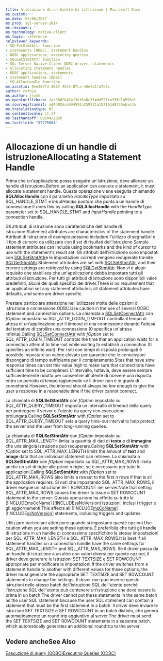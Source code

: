 ```yaml
---
title: Allocazione di un handle di istruzione | Microsoft Docs
ms.custom: ''
ms.date: 03/06/2017
ms.prod: sql-server-2014
ms.reviewer: ''
ms.technology: native-client
ms.topic: reference
helpviewer_keywords:
- SQLSetStmtAttr function
- statements [ODBC], statement handles
- ODBC applications, executing queries
- SQLGetStmtAttr function
- SQL Server Native Client ODBC driver, statements
- allocating statement handles
- ODBC applications, statements
- statement handles [ODBC]
- SQLAllocHandle function
ms.assetid: 9ee207f3-2667-45f5-87ca-e6efa1fd7a5c
author: rothja
ms.author: jroth
ms.openlocfilehash: fac0802b474f38f6a6c314dd727fa335d14598d1
ms.sourcegitcommit: ad4d92dce894592a259721a1571b1d8736abacdb
ms.translationtype: MT
ms.contentlocale: it-IT
ms.lasthandoff: 08/04/2020
ms.locfileid: "87725664"
---
```

# <a name="allocating-a-statement-handle"></a><span data-ttu-id="9f7f4-102">Allocazione di un handle di istruzione</span><span class="sxs-lookup"><span data-stu-id="9f7f4-102">Allocating a Statement Handle</span></span>
  <span data-ttu-id="9f7f4-103">Prima che un'applicazione possa eseguire un'istruzione, deve allocare un handle di istruzione.</span><span class="sxs-lookup"><span data-stu-id="9f7f4-103">Before an application can execute a statement, it must allocate a statement handle.</span></span> <span data-ttu-id="9f7f4-104">Questa operazione viene eseguita chiamando **SQLAllocHandle** con il parametro *HandleType* impostato su SQL_HANDLE_STMT e *InputHandle puntare* che punta a un handle di connessione.</span><span class="sxs-lookup"><span data-stu-id="9f7f4-104">It does this by calling **SQLAllocHandle** with the *HandleType* parameter set to SQL_HANDLE_STMT and *InputHandle* pointing to a connection handle.</span></span>  
  
 <span data-ttu-id="9f7f4-105">Gli attributi di istruzione sono caratteristiche dell'handle di istruzione.</span><span class="sxs-lookup"><span data-stu-id="9f7f4-105">Statement attributes are characteristics of the statement handle.</span></span> <span data-ttu-id="9f7f4-106">Attributi di istruzione di esempio possono includere l'utilizzo di segnalibri e il tipo di cursore da utilizzare con il set di risultati dell'istruzione.</span><span class="sxs-lookup"><span data-stu-id="9f7f4-106">Sample statement attributes can include using bookmarks and the kind of cursor to use with the statement's result set.</span></span> <span data-ttu-id="9f7f4-107">Gli attributi dell'istruzione sono impostati con [SQLSetStmtAttr](../native-client-odbc-api/sqlsetstmtattr.md)e le impostazioni correnti vengono recuperate tramite [SQLGetStmtAttr](../native-client-odbc-api/sqlgetstmtattr.md).</span><span class="sxs-lookup"><span data-stu-id="9f7f4-107">Statement attributes are set with [SQLSetStmtAttr](../native-client-odbc-api/sqlsetstmtattr.md), and their current settings are retrieved by using [SQLGetStmtAttr](../native-client-odbc-api/sqlgetstmtattr.md).</span></span> <span data-ttu-id="9f7f4-108">Non vi è alcun requisito che stabilisce che un'applicazione debba impostare tutti gli attributi di istruzione. Per tutti gli attributi di istruzione sono disponibili valori predefiniti, alcuni dei quali specifici del driver.</span><span class="sxs-lookup"><span data-stu-id="9f7f4-108">There is no requirement that an application set any statement attributes; all statement attributes have defaults, and some are driver specific.</span></span>  
  
 <span data-ttu-id="9f7f4-109">Prestare particolare attenzione nell'utilizzare molte delle opzioni di istruzione e connessione ODBC.</span><span class="sxs-lookup"><span data-stu-id="9f7f4-109">Use caution in the use of several ODBC statement and connection options.</span></span> <span data-ttu-id="9f7f4-110">La chiamata a [SQLSetConnectAttr](../native-client-odbc-api/sqlsetconnectattr.md) con *fOption* impostato su SQL_ATTR_LOGIN_TIMEOUT controlla il tempo di attesa di un'applicazione per il timeout di una connessione durante l'attesa del tentativo di stabilire una connessione (0 specifica un'attesa infinita).</span><span class="sxs-lookup"><span data-stu-id="9f7f4-110">Calling [SQLSetConnectAttr](../native-client-odbc-api/sqlsetconnectattr.md) with *fOption* set to SQL_ATTR_LOGIN_TIMEOUT controls the time that an application waits for a connection attempt to time-out while waiting to establish a connection (0 specifies an infinite wait).</span></span> <span data-ttu-id="9f7f4-111">Per i siti con tempi di risposta prolungati è possibile impostare un valore elevato per garantire che le connessioni dispongano di tempo sufficiente per il completamento.</span><span class="sxs-lookup"><span data-stu-id="9f7f4-111">Sites that have slow response times can set this value high to make sure that connections have sufficient time to be completed.</span></span> <span data-ttu-id="9f7f4-112">L'intervallo, tuttavia, deve essere sempre sufficientemente ridotto per consentire all'utente di ricevere una risposta entro un periodo di tempo ragionevole se il driver non è in grado di connettersi.</span><span class="sxs-lookup"><span data-stu-id="9f7f4-112">However, the interval should always be low enough to give the user a response in a reasonable time if the driver cannot connect.</span></span>  
  
 <span data-ttu-id="9f7f4-113">La chiamata di **SQLSetStmtAttr** con *fOption* impostato su SQL_ATTR_QUERY_TIMEOUT imposta un intervallo di timeout della query per proteggere il server e l'utente da query con esecuzione prolungata.</span><span class="sxs-lookup"><span data-stu-id="9f7f4-113">Calling **SQLSetStmtAttr** with *fOption* set to SQL_ATTR_QUERY_TIMEOUT sets a query time-out interval to help protect the server and the user from long-running queries.</span></span>  
  
 <span data-ttu-id="9f7f4-114">La chiamata di **SQLSetStmtAttr** con *fOption* impostato su SQL_ATTR_MAX_LENGTH limita la quantità di dati di **testo** e di **immagine** che una singola istruzione può recuperare.</span><span class="sxs-lookup"><span data-stu-id="9f7f4-114">Calling **SQLSetStmtAttr** with *fOption* set to SQL_ATTR_MAX_LENGTH limits the amount of **text** and **image** data that an individual statement can retrieve.</span></span> <span data-ttu-id="9f7f4-115">La chiamata a **SQLSetStmtAttr** con *fOption* impostato su SQL_ATTR_MAX_ROWS limita anche un set di righe alle prime *n* righe, se è necessario per tutte le applicazioni.</span><span class="sxs-lookup"><span data-stu-id="9f7f4-115">Calling **SQLSetStmtAttr** with *fOption* set to SQL_ATTR_MAX_ROWS also limits a rowset to the first *n* rows if that is all the application requires.</span></span> <span data-ttu-id="9f7f4-116">Si noti che impostando SQL_ATTR_MAX_ROWS, il driver esegue un'istruzione SET ROWCOUNT nel server.</span><span class="sxs-lookup"><span data-stu-id="9f7f4-116">Note that setting SQL_ATTR_MAX_ROWS causes the driver to issue a SET ROWCOUNT statement to the server.</span></span> <span data-ttu-id="9f7f4-117">Questa operazione ha effetto su tutte le [!INCLUDE[msCoName](../../includes/msconame-md.md)] [!INCLUDE[ssNoVersion](../../includes/ssnoversion-md.md)] istruzioni, inclusi i trigger e gli aggiornamenti.</span><span class="sxs-lookup"><span data-stu-id="9f7f4-117">This affects all [!INCLUDE[msCoName](../../includes/msconame-md.md)] [!INCLUDE[ssNoVersion](../../includes/ssnoversion-md.md)] statements, including triggers and updates.</span></span>  
  
 <span data-ttu-id="9f7f4-118">Utilizzare particolare attenzione quando si impostano queste opzioni.</span><span class="sxs-lookup"><span data-stu-id="9f7f4-118">Use caution when you are setting these options.</span></span> <span data-ttu-id="9f7f4-119">È preferibile che tutti gli handle di istruzione in un handle di connessione specifichino le stesse impostazioni per SQL_ATTR_MAX_LENGTH e SQL_ATTR_MAX_ROWS.</span><span class="sxs-lookup"><span data-stu-id="9f7f4-119">It is best if all statement handles on a connection handle have the same settings for SQL_ATTR_MAX_LENGTH and SQL_ATTR_MAX_ROWS.</span></span> <span data-ttu-id="9f7f4-120">Se il driver passa da un handle di istruzione a un altro con valori diversi per queste opzioni, il driver deve generare le istruzioni SET TEXTSIZE e SET ROWCOUNT appropriate per modificare le impostazioni.</span><span class="sxs-lookup"><span data-stu-id="9f7f4-120">If the driver switches from a statement handle to another with different values for these options, the driver must generate the appropriate SET TEXTSIZE and SET ROWCOUNT statements to change the settings.</span></span> <span data-ttu-id="9f7f4-121">Il driver non può inserire queste istruzioni nello stesso batch dell'istruzione SQL dell'utente perché l'istruzione SQL dell'utente può contenere un'istruzione che deve essere la prima in un batch.</span><span class="sxs-lookup"><span data-stu-id="9f7f4-121">The driver cannot put these statements in the same batch as the user SQL statement because the user SQL statement can contain a statement that must be the first statement in a batch.</span></span> <span data-ttu-id="9f7f4-122">Il driver deve inviare le istruzioni SET TEXTSIZE e SET ROWCOUNT in un batch distinto, che genera automaticamente un round trip aggiuntivo al server.</span><span class="sxs-lookup"><span data-stu-id="9f7f4-122">The driver must send the SET TEXTSIZE and SET ROWCOUNT statements in a separate batch, which automatically generates an additional roundtrip to the server.</span></span>  
  
## <a name="see-also"></a><span data-ttu-id="9f7f4-123">Vedere anche</span><span class="sxs-lookup"><span data-stu-id="9f7f4-123">See Also</span></span>  
 [<span data-ttu-id="9f7f4-124">Esecuzione di query &#40;ODBC&#41;</span><span class="sxs-lookup"><span data-stu-id="9f7f4-124">Executing Queries &#40;ODBC&#41;</span></span>](executing-queries-odbc.md)  
  
  
